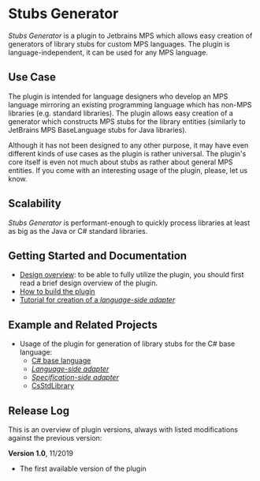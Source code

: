 # Stubs Generator

*Stubs Generator* is a plugin to Jetbrains MPS which allows easy creation of generators of library
stubs for custom MPS languages. The plugin is language-independent, it can be used for any MPS
language.

## Use Case

The plugin is intended for language designers who develop an MPS language mirroring an existing
programming language which has non-MPS libraries (e.g. standard libraries). The plugin allows
easy creation of a generator which constructs MPS stubs for the library entities (similarly to
JetBrains MPS BaseLanguage stubs for Java libraries).

Although it has not been designed to any other purpose, it may have even different kinds of use
cases as the plugin is rather universal. The plugin's core itself is even not much about stubs
as rather about general MPS entities. If you come with an interesting usage of the plugin,
please, let us know.

## Scalability

*Stubs Generator* is performant-enough to quickly process libraries at least as big as the Java or
C# standard libraries.

## Getting Started and Documentation

- [Design overview](doc/design.md): to be able to fully utilize the plugin, you should first read
a brief design overview of the plugin.
- [How to build the plugin](./doc/building_plugin)
- [Tutorial for creation of a *language-side adapter*](./doc/tutorial_language_side_adapter.pdf) 

## Example and Related Projects

- Usage of the plugin for generation of library stubs for the C# base language:
    - [C# base language](https://github.com/vaclav/mpscs)
    - [*Language-side adapter*](https://github.com/wirthma/CsStubsGenerator)
    - [*Specification-side adapter*](https://github.com/Zeman-Dalibor/DotNetLibraryExporter)
    - [CsStdLibrary](https://github.com/wirthma/CsStdLibrary)

## Release Log

This is an overview of plugin versions, always with listed modifications against the previous
version:

**Version 1.0**, 11/2019
- The first available version of the plugin

